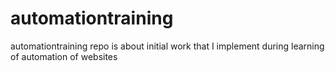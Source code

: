 # automationtraining
automationtraining repo is about initial work that I implement during learning of automation of websites
